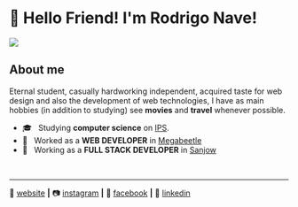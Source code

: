 # 👋 Hello Friend! I'm Rodrigo Nave!

<img src="https://img.shields.io/static/v1?label=Overview&message=RodrigoNave&color=f1f1f1&style=for-the-badge&logo=GitHub">

<h2> About me </h2>
<p>
Eternal student, casually hardworking independent, acquired taste for web design and also the development of web technologies, I have as main hobbies (in addition to studying) see <b>movies</b> and <b>travel</b> whenever possible.
</p>

- 🎓 &nbsp; Studying **computer science** on <a href="https://www.estsetubal.ips.pt/">IPS</a>. <br/>
- 💼 &nbsp; Worked as a **WEB DEVELOPER** in <a href="https://megabeetle.com/">Megabeetle</a>
- 💼 &nbsp; Working as a **FULL STACK DEVELOPER** in <a href="https://www.sanjow.com/">Sanjow</a>

<br/>
<hr/>

[website]: https://rodrigonave.com/
[instagram]: https://www.instagram.com/rnc_1996/
[facebook]: https://www.facebook.com/profile.php?id=100000435016720
[linkedin]: https://www.linkedin.com/in/rodrigo-costa-b44742b2

🏡 [website][website] **|** 
📷 [instagram][instagram] **|** 
📰 [facebook][facebook] **|**
👔 [linkedin][linkedin]
